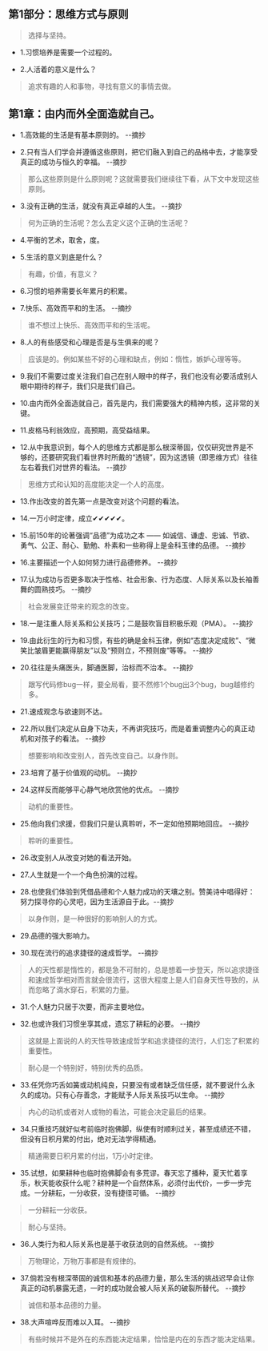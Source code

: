 ## 第1部分：思维方式与原则

>选择与坚持。

- 1.习惯培养是需要一个过程的。

- 2.人活着的意义是什么？

>追求有趣的人和事物，寻找有意义的事情去做。

## 第1章：由内而外全面造就自己。

- 1.高效能的生活是有基本原则的。 --摘抄

- 2.只有当人们学会并遵循这些原则，把它们融入到自己的品格中去，才能享受真正的成功与恒久的幸福。 --摘抄

>那么这些原则是什么原则呢？这就需要我们继续往下看，从下文中发现这些原则。

- 3.没有正确的生活，就没有真正卓越的人生。 --摘抄

>何为正确的生活呢？怎么去定义这个正确的生活呢？

- 4.平衡的艺术，取舍，度。

- 5.生活的意义到底是什么？

>有趣，价值，有意义？

- 6.习惯的培养需要长年累月的积累。

- 7.快乐、高效而平和的生活。 --摘抄

>谁不想过上快乐、高效而平和的生活呢。

- 8.人的有些感受和心理是否是与生俱来的呢？

>应该是的。例如某些不好的心理和缺点，例如：惰性，嫉妒心理等等。

- 9.我们不需要过度关注我们自己在别人眼中的样子，我们也没有必要活成别人眼中期待的样子，我们只是我们自己。

- 10.由内而外全面造就自己，首先是内，我们需要强大的精神内核，这非常的关键。

- 11.皮格马利翁效应，高预期，高受益结果。

- 12.从中我意识到，每个人的思维方式都是那么根深蒂固，仅仅研究世界是不够的，还要研究我们看世界时所戴的“透镜”，因为这透镜（即思维方式）往往左右着我们对世界的看法。 --摘抄

>思维方式和认知的高度能决定一个人的高度。

- 13.作出改变的首先第一点是改变对这个问题的看法。

- 14.一万小时定律，成立✔✔✔✔✔。

- 15.前150年的论著强调“品德”为成功之本 —— 如诚信、谦虚、忠诚、节欲、勇气、公正、耐心、勤勉、朴素和一些称得上是金科玉律的品德。 --摘抄

- 16.主要描述一个人如何努力进行品德修养。 --摘抄

- 17.认为成功与否更多取决于性格、社会形象、行为态度、人际关系以及长袖善舞的圆熟技巧。 --摘抄

>社会发展变迁带来的观念的改变。

- 18.一是注重人际关系和公关技巧；二是鼓吹盲目积极乐观（PMA）。 --摘抄

- 19.由此衍生的行为和习惯，有些的确是金科玉律，例如“态度决定成败”、“微笑比皱眉更能赢得朋友”以及“预则立，不预则废”等等。 --摘抄

- 20.往往是头痛医头，脚通医脚，治标而不治本。 --摘抄

>跟写代码修bug一样，要全局看，要不然修1个bug出3个bug，bug越修约多。

- 21.速成观念与欲速则不达。

- 22.所以我们决定从自身下功夫，不再讲究技巧，而是着重调整内心的真正动机和对孩子的看法。 --摘抄

>想要影响和改变别人，首先改变自己。以身作则。

- 23.培育了基于价值观的动机。 --摘抄

- 24.这样反而能够平心静气地欣赏他的优点。 --摘抄

>动机的重要性。

- 25.他向我们求援，但我们只是认真聆听，不一定如他预期地回应。 --摘抄

>聆听的重要性。

- 26.改变别人从改变对她的看法开始。

- 27.人生就是一个一个角色扮演的过程。

- 28.也使我们体验到凭借品德和个人魅力成功的天壤之别。赞美诗中唱得好：努力探寻你的心灵吧，因为生活源自于此。--摘抄

>以身作则，是一种很好的影响别人的方式。

- 29.品德的强大影响力。

- 30.现在流行的追求捷径的速成哲学。 --摘抄

>人的天性都是惰性的，都是急不可耐的，总是想着一步登天，所以追求捷径和速成哲学相对而言就会很流行，这很大程度上是人们自身天性导致的，从而忽略了滴水穿石，积累的力量。

- 31.个人魅力只居于次要，而非主要地位。

- 32.也或许我们习惯坐享其成，遗忘了耕耘的必要。 --摘抄

>这就是上面说的人的天性导致速成哲学和追求捷径的流行，人们忘了积累的重要性。

>耐心是一个特别好，特别优秀的品质。

- 33.任凭你巧舌如簧或动机纯良，只要没有或者缺乏信任感，就不要说什么永久的成功。只有心存善念，才能赋予人际关系技巧以生命。 --摘抄

>内心的动机或者对人或物的看法，可能会决定最后的结果。

- 34.只重技巧就好似考前临时抱佛脚，纵使有时顺利过关，甚至成绩还不错，但没有日积月累的付出，绝对无法学得精通。

>精通需要日积月累的付出，1万小时定律。

- 35.试想，如果耕种也临时抱佛脚会有多荒谬。春天忘了播种，夏天忙着享乐，秋天能收获什么呢？耕种是一个自然体系，必须付出代价，一步一步完成。一分耕耘，一分收获，没有捷径可循。 --摘抄

>一分耕耘一分收获。

>耐心与坚持。

- 36.人类行为和人际关系也是基于收获法则的自然系统。 --摘抄

>万物理论，万物万事都是有规律的。

- 37.倘若没有根深蒂固的诚信和基本的品德力量，那么生活的挑战迟早会让你真正的动机暴露无遗，一时的成功就会被人际关系的破裂所替代。 --摘抄

>诚信和基本品德的力量。

- 38.大声喧哗反而难以入耳。 --摘抄

>有些时候并不是外在的东西能决定结果，恰恰是内在的东西才能决定结果。
